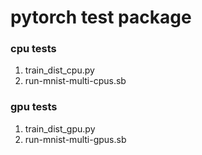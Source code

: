 # pytorch test package

### cpu tests

1. train_dist_cpu.py
2. run-mnist-multi-cpus.sb

### gpu tests

1. train_dist_gpu.py
2. run-mnist-multi-gpus.sb
